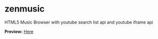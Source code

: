 zenmusic
========

HTML5 Music Browser with youtube search list api and youtube iframe api

<b>Preview:</b>
<a href="http://projects.redcode.ca/"> Here</a>
